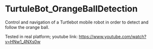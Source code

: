 # TurtuleBot_OrangeBallDetection

Control and navigation of a Turtlebot mobile robot in order to detect and follow the orange ball. 

Tested in real platform; youtube link:
https://www.youtube.com/watch?v=HNw1_4NXs0w
